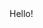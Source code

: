 <!doctype html>

<html lang="en">
<head>
  <meta charset="utf-8">
  <title>CV Projects</title>
</head>
<body>
  Hello!
</body>
</html>
